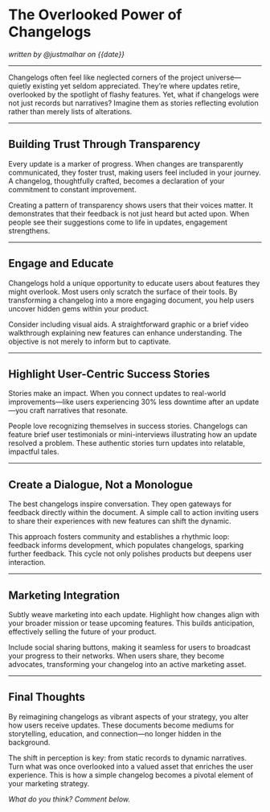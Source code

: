 # The Overlooked Power of Changelogs

*written by @justmalhar on {{date}}*

---

Changelogs often feel like neglected corners of the project universe—quietly existing yet seldom appreciated. They’re where updates retire, overlooked by the spotlight of flashy features. Yet, what if changelogs were not just records but narratives? Imagine them as stories reflecting evolution rather than merely lists of alterations.

---

## Building Trust Through Transparency

Every update is a marker of progress. When changes are transparently communicated, they foster trust, making users feel included in your journey. A changelog, thoughtfully crafted, becomes a declaration of your commitment to constant improvement.

Creating a pattern of transparency shows users that their voices matter. It demonstrates that their feedback is not just heard but acted upon. When people see their suggestions come to life in updates, engagement strengthens.

---

## Engage and Educate

Changelogs hold a unique opportunity to educate users about features they might overlook. Most users only scratch the surface of their tools. By transforming a changelog into a more engaging document, you help users uncover hidden gems within your product.

Consider including visual aids. A straightforward graphic or a brief video walkthrough explaining new features can enhance understanding. The objective is not merely to inform but to captivate.

---

## Highlight User-Centric Success Stories

Stories make an impact. When you connect updates to real-world improvements—like users experiencing 30% less downtime after an update—you craft narratives that resonate.

People love recognizing themselves in success stories. Changelogs can feature brief user testimonials or mini-interviews illustrating how an update resolved a problem. These authentic stories turn updates into relatable, impactful tales.

---

## Create a Dialogue, Not a Monologue

The best changelogs inspire conversation. They open gateways for feedback directly within the document. A simple call to action inviting users to share their experiences with new features can shift the dynamic.

This approach fosters community and establishes a rhythmic loop: feedback informs development, which populates changelogs, sparking further feedback. This cycle not only polishes products but deepens user interaction.

---

## Marketing Integration

Subtly weave marketing into each update. Highlight how changes align with your broader mission or tease upcoming features. This builds anticipation, effectively selling the future of your product.

Include social sharing buttons, making it seamless for users to broadcast your progress to their networks. When users share, they become advocates, transforming your changelog into an active marketing asset.

---

## Final Thoughts

By reimagining changelogs as vibrant aspects of your strategy, you alter how users receive updates. These documents become mediums for storytelling, education, and connection—no longer hidden in the background.

The shift in perception is key: from static records to dynamic narratives. Turn what was once overlooked into a valued asset that enriches the user experience. This is how a simple changelog becomes a pivotal element of your marketing strategy.

*What do you think? Comment below.*